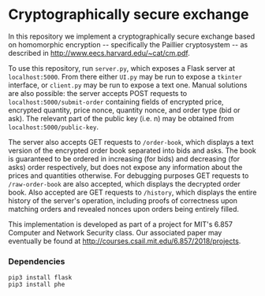 # Cryptographically secure exchange

In this repository we implement a cryptographically secure exchange based on homomorphic encryption -- specifically the Paillier cryptosystem -- as described in http://www.eecs.harvard.edu/~cat/cm.pdf.

To use this repository, run ``server.py``, which exposes a Flask server at ``localhost:5000``. From there either ``UI.py`` may be run to expose a ``tkinter`` interface, or ``client.py`` may be run to expose a text one. Manual solutions are also possible: the server accepts POST requests to ``localhost:5000/submit-order`` containing fields of encrypted price, encrypted quantity, price nonce, quantity nonce, and order type (bid or ask). The relevant part of the public key (i.e. n) may be obtained from ``localhost:5000/public-key``. 

The server also accepts GET requests to ``/order-book``, which displays a text version of the encrypted order book separated into bids and asks. The book is guaranteed to be ordered in increasing (for bids) and decreasing (for asks) order respectively, but does not expose any information about the prices and quantities otherwise. For debugging purposes GET requests to ``/raw-order-book`` are also accepted, which displays the decrypted order book. Also accepted are GET requests to ``/history``, which displays the entire history of the server's operation, including proofs of correctness upon matching orders and revealed nonces upon orders being entirely filled.

This implementation is developed as part of a project for MIT's 6.857 Computer and Network Security class. Our associated paper may eventually be found at http://courses.csail.mit.edu/6.857/2018/projects.

### Dependencies
  	
~~~~
pip3 install flask
pip3 install phe
~~~~

